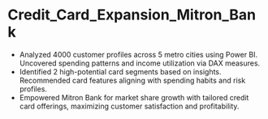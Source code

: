 # Credit_Card_Expansion_Mitron_Bank
- Analyzed 4000 customer profiles across 5 metro cities using Power BI. Uncovered spending patterns and income utilization via DAX measures.
- Identified 2 high-potential card segments based on insights. Recommended card features aligning with spending habits and risk profiles.
- Empowered Mitron Bank for market share growth with tailored credit card offerings, maximizing customer satisfaction and profitability.
